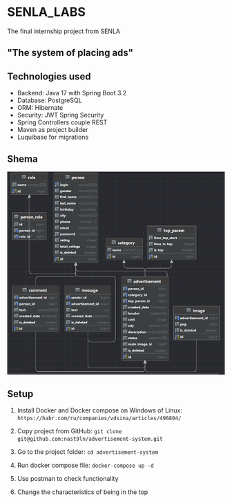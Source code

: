# SENLA_LABS

The final internship project from SENLA

## "The system of placing ads"

## Technologies used

* Backend: Java 17 with Spring Boot 3.2
* Database: PostgreSQL
* ORM: Hibernate
* Security: JWT Spring Security
* Spring Controllers couple REST
* Maven as project builder
* Luquibase for migrations

## Shema

![img.png](shema.png)

## Setup

1. Install Docker and Docker compose on Windows of Linux: ``https://habr.com/ru/companies/vdsina/articles/496804/``
2. Copy project from GitHub: ``git clone git@github.com:nast9ln/advertisement-system.git``
3. Go to the project folder: ``cd advertisement-system``
4. Run docker compose file: ``docker-compose up -d``
5. Use postman to check functionality


5. Change the characteristics of being in the top







